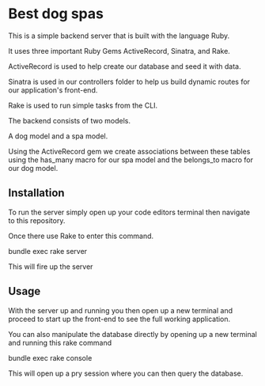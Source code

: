 # Best dog spas

This is a simple backend server that is built with the language Ruby.

It uses three important Ruby Gems ActiveRecord, Sinatra, and Rake.

ActiveRecord is used to help create our database and seed it with data.

Sinatra is used in our controllers folder to help us build dynamic routes for our application's front-end. 

Rake is used to run simple tasks from the CLI.

The backend consists of two models. 

A dog model and a spa model.

Using the ActiveRecord gem we create associations between these tables using the has_many macro for our spa model
and the belongs_to macro for our dog model.

## Installation
To run the server simply open up your code editors terminal then navigate to this repository.

Once there use Rake to enter this command.

bundle exec rake server 

This will fire up the server

## Usage
With the server up and running you then open up a new terminal and proceed to start up the front-end to see the full working application.

You can also manipulate the database directly by opening up a new terminal and running this rake command

bundle exec rake console

This will open up a pry session where you can then query the database.



